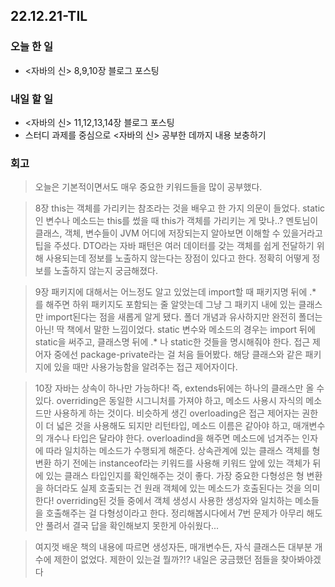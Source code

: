 ## 22.12.21-TIL

### 오늘 한 일

- <자바의 신> 8,9,10장 블로그 포스팅

### 내일 할 일 
- <자바의 신> 11,12,13,14장 블로그 포스팅
- 스터디 과제를 중심으로 <자바의 신> 공부한 데까지 내용 보충하기




### 회고

> 오늘은 기본적이면서도 매우 중요한 키워드들을 많이 공부했다. 

> 8장
> this는 객체를 가리키는 참조라는 것을 배우고 한 가지 의문이 들었다. static인 변수나 메소드는 this를 썼을 때 this가 객체를 가리키는 게 맞나..?
> 멘토님이 클래스, 객체, 변수들이 JVM 어디에 저장되는지 알아보면 이해할 수 있을거라고 팁을 주셨다.
> DTO라는 자바 패턴은 여러 데이터를 갖는 객체를 쉽게 전달하기 위해 사용되는데 정보를 노출하지 않는다는 장점이 있다고 한다. 정확히 어떻게 정보를 노출하지 않는지 궁금해졌다.

> 9장
> 패키지에 대해서는 어느정도 알고 있었는데 import할 때 패키지명 뒤에 .* 를 해주면 하위 패키지도 포함되는 줄 알앗는데 그냥 그 패키지 내에 있는 클래스만 import된다는 점을 새롭게 알게 됐다. 
> 폴더 개념과 유사하지만 완전히 폴더는 아닌! 딱 책에서 말한 느낌이었다.
> static 변수와 메소드의 경우는 import 뒤에 static을 써주고, 클래스명 뒤에 .* 나 static한 것들을 명시해줘야 한다. 
> 접근 제어자 중에선 package-private라는 걸 처음 들어봤다. 해당 클래스와 같은 패키지에 있을 때만 사용가능함을 알려주는 접근 제어자이다.

> 10장 
> 자바는 상속이 하나만 가능하다! 즉, extends뒤에는 하나의 클래스만 올 수 있다. 
> overriding은 동일한 시그니처를 가져야 하고, 메소드 사용시 자식의 메소드만 사용하게 하는 것이다. 
> 비슷하게 생긴 overloading은 접근 제어자는 권한이 더 넓은 것을 사용해도 되지만 리턴타입, 메소드 이름은 같아야 하고, 매개변수의 개수나 타입은 달라야 한다. 
> overloadind을 해주면 메소드에 넘겨주는 인자에 따라 일치하는 메소드가 수행되게 해준다. 
> 상속관계에 있는 클래스 객체를 형변환 하기 전에는 instanceof라는 키워드를 사용해 키워드 앞에 있는 객체가 뒤에 있는 클래스 타입인지를 확인해주는 것이 좋다. 
> 가장 중요한 다형성은 형 변환을 하더라도 실제 호출되는 건 원래 객체에 있는 메소드가 호출된다는 것을 의미한다! 
> overriding된 것들 중에서 객체 생성시 사용한 생성자와 일치하는 메소들을 호출해주는 걸 다형성이라고 한다. 
> 정리해봅시다에서 7번 문제가 아무리 해도 안 풀려서 결국 답을 확인해보지 못한게 아쉬웠다...

> 여지껏 배운 책의 내용에 따르면 생성자든, 매개변수든, 자식 클래스든 대부분 개수에 제한이 없었다. 제한이 있는걸 뭘까?!?
> 내일은 궁금했던 점들을 찾아봐야겠다
